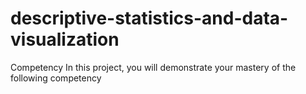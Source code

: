 # descriptive-statistics-and-data-visualization
Competency In this project, you will demonstrate your mastery of the following competency
